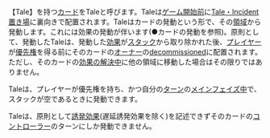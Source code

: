 【Tale】を持つ[カード](/rule/カード/カードとその構成.md)をTaleと呼びます。Taleは[ゲーム開始前](/rule/ゲームの進行/ゲーム開始前.md)に[Tale・Incident置き場](/rule/領域/Tale・Incident置き場.md)に裏向きで配置されます。Taleはカードの発動という形で、その[領域](/rule/領域/総則.md)から発動します。これには効果の発動が伴います(●カードの発動を参照)。原則として、発動したTaleは、発動した[効果](/rule/効果と効果外テキスト/効果.md)が[スタック](/rule/総則/スタック.md)から取り除かれた後、[プレイヤー](/rule/総則/プレイヤー.md)が[優先権](/rule/総則/優先権.md)を得る前にそのカードの[オーナー](/rule/総則/オーナー・コントローラー.md)の[decommissioned](/rule/領域/decommissioned.md)に配置されます。ただし、そのカードの[効果の解決中](/rule/総則/スタック.md)に他の領域に移動した場合はその限りではありません。

Taleは、プレイヤーが優先権を持ち、かつ自分の[ターン](/rule/ゲームの進行/ゲーム中・ターン.md)の[メインフェイズ中](/rule/ゲームの進行/フェイズ.md)で、スタックが空であるときに発動できます。


Taleは、原則として[誘発効果](/rule/効果と効果外テキスト/効果/誘発効果.md)(遅延誘発効果を除く)を記述できずそのカードの[コントローラー](/rule/総則/オーナー・コントローラー.md)のターンにしか発動できません。
